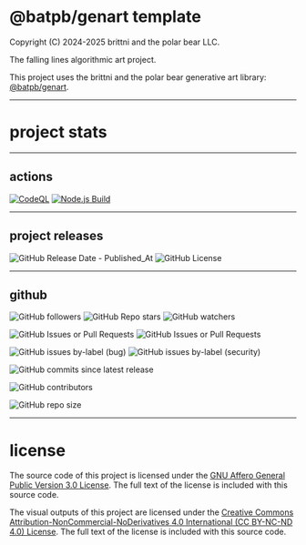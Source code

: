 # @batpb/genart template

Copyright (C) 2024-2025 brittni and the polar bear LLC.

The falling lines algorithmic art project.

This project uses the brittni and the polar bear generative art
library: [@batpb/genart](https://www.npmjs.com/package/@batpb/genart).

----

# project stats

----

## actions

[![CodeQL](https://github.com/azurepolarbear/falling-lines/actions/workflows/codeql.yml/badge.svg)](https://github.com/azurepolarbear/falling-lines/actions/workflows/codeql.yml)
[![Node.js Build](https://github.com/azurepolarbear/falling-lines/actions/workflows/node-js.yml/badge.svg)](https://github.com/azurepolarbear/falling-lines/actions/workflows/node-js.yml)

----

## project releases

![GitHub Release Date - Published_At](https://img.shields.io/github/release-date/azurepolarbear/falling-lines)
![GitHub License](https://img.shields.io/github/license/azurepolarbear/falling-lines)

----

## github

![GitHub followers](https://img.shields.io/github/followers/azurepolarbear)
![GitHub Repo stars](https://img.shields.io/github/stars/azurepolarbear/falling-lines)
![GitHub watchers](https://img.shields.io/github/watchers/azurepolarbear/falling-lines)

![GitHub Issues or Pull Requests](https://img.shields.io/github/issues/azurepolarbear/falling-lines)
![GitHub Issues or Pull Requests](https://img.shields.io/github/issues-pr/azurepolarbear/falling-lines)

![GitHub issues by-label (bug)](https://img.shields.io/github/issues/azurepolarbear/falling-lines/bug?color=red)
![GitHub issues by-label (security)](https://img.shields.io/github/issues/azurepolarbear/falling-lines/security?color=red)

![GitHub commits since latest release](https://img.shields.io/github/commits-since/azurepolarbear/falling-lines/latest)

![GitHub contributors](https://img.shields.io/github/contributors-anon/azurepolarbear/falling-lines)

![GitHub repo size](https://img.shields.io/github/repo-size/azurepolarbear/falling-lines)


----

# license

The source code of this project is licensed under the
[GNU Affero General Public Version 3.0 License](https://www.gnu.org/licenses/agpl-3.0.en.html).
The full text of the license is included with this source code.

The visual outputs of this project are licensed under the
[Creative Commons Attribution-NonCommercial-NoDerivatives 4.0 International (CC BY-NC-ND 4.0) License](https://creativecommons.org/licenses/by-nc-nd/4.0/).
The full text of the license is included with this source code.
